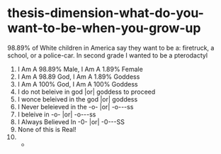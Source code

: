 # thesis-dimension-what-do-you-want-to-be-when-you-grow-up
98.89% of White children in America say they want to be a: firetruck, a school, or a police-car. In second grade I wanted to be a pterodactyl

1. I Am A 98.89% Male, I Am A 1.89% Female
2. I Am A 98.89 God, I Am A 1.89% Goddess
3. I Am A 100% God, I Am A 100% Goddess
4. I do not beleive in god |or| goddess to proceed
5. I wonce beleived in the god |or| goddess
6. I Never beleieved in the -o- |or| -o---ss
7. I beleive  in -o- |or| -o---ss
8. I Always Believed In -0- |or| -0---SS
9. None of this is Real!
0. -
